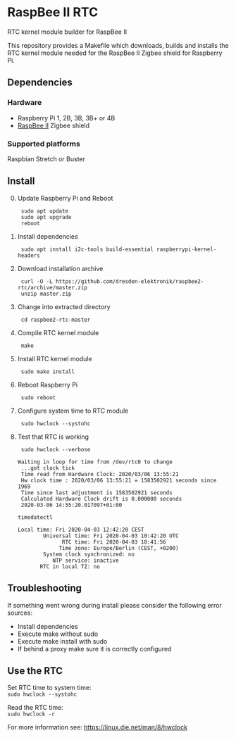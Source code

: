 # RaspBee II RTC
RTC kernel module builder for RaspBee II

This repository provides a Makefile which downloads, builds and installs the RTC kernel module needed for the RaspBee II Zigbee shield for Raspberry Pi.

## Dependencies
### Hardware
* Raspberry Pi 1, 2B, 3B, 3B+ or 4B
* [RaspBee II](https://phoscon.de/raspbee2) Zigbee shield

### Supported platforms
Raspbian Stretch or Buster

## Install

0. Update Raspberry Pi and Reboot
        
        sudo apt update
        sudo apt upgrade
        reboot

1. Install dependencies

        sudo apt install i2c-tools build-essential raspberrypi-kernel-headers

2. Download installation archive

        curl -O -L https://github.com/dresden-elektronik/raspbee2-rtc/archive/master.zip
        unzip master.zip

3. Change into extracted directory

        cd raspbee2-rtc-master

4. Compile RTC kernel module

        make

5. Install RTC kernel module

        sudo make install

6. Reboot Raspberry Pi

        sudo reboot

7. Configure system time to RTC module

        sudo hwclock --systohc

8. Test that RTC is working

        sudo hwclock --verbose


    <pre><code>Waiting in loop for time from /dev/rtc0 to change
    ...got clock tick
    Time read from Hardware Clock: 2020/03/06 13:55:21
    Hw clock time : 2020/03/06 13:55:21 = 1583502921 seconds since 1969
    Time since last adjustment is 1583502921 seconds
    Calculated Hardware Clock drift is 0.000000 seconds
    2020-03-06 14:55:20.017097+01:00</code></pre>
    
       timedatectl
       
    <pre><code>Local time: Fri 2020-04-03 12:42:20 CEST
           Universal time: Fri 2020-04-03 10:42:20 UTC
                 RTC time: Fri 2020-04-03 10:41:56
                Time zone: Europe/Berlin (CEST, +0200)
           System clock synchronized: no
              NTP service: inactive
          RTC in local TZ: no</code></pre>
          
## Troubleshooting
If something went wrong during install please consider the following error sources:

- Install dependencies
- Execute make without sudo
- Execute make install with sudo
- If behind a proxy make sure it is correctly configured
 
 ## Use the RTC
 Set RTC time to system time:
 \
   <code>sudo hwclock --systohc</code>

 Read the RTC time:
 \
   <code>sudo hwclock -r</code>


 For more information see: https://linux.die.net/man/8/hwclock
